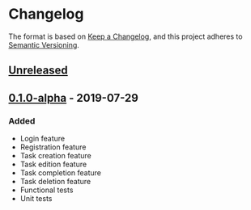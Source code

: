 # Changelog
The format is based on [Keep a Changelog](https://keepachangelog.com/en/1.0.0/),
and this project adheres to [Semantic Versioning](https://semver.org/spec/v2.0.0.html).

## [Unreleased]

## [0.1.0-alpha] - 2019-07-29
### Added
- Login feature
- Registration feature
- Task creation feature
- Task edition feature
- Task completion feature
- Task deletion feature
- Functional tests
- Unit tests

[Unreleased]: https://github.com/karol-dabrowski/kdtasker/compare/v0.1.0-alpha...HEAD
[0.1.0-alpha]: https://github.com/karol-dabrowski/kdtasker/releases/tag/v0.1.0-alpha